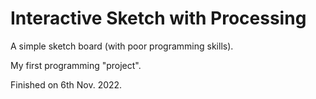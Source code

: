 # Interactive Sketch with Processing

A simple sketch board (with poor programming skills).

My first programming "project".

Finished on 6th Nov. 2022.